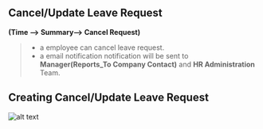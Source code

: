 Cancel/Update Leave Request
-----

**(Time --> Summary--> Cancel Request)**

>- a employee can cancel leave request.
>- a email notification notification will be sent to **Manager(Reports_To Company Contact)** and **HR Administration** Team.


Creating Cancel/Update Leave Request
-----
![alt text](../../images/timesheets/leave-request-cancel.png "Time")